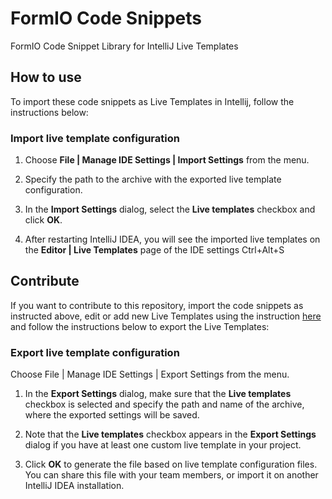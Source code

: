 # FormIO Code Snippets
FormIO Code Snippet Library for IntelliJ Live Templates

## How to use
To import these code snippets as Live Templates in Intellij, follow the instructions below:

### Import live template configuration
1. Choose **File | Manage IDE Settings | Import Settings** from the menu.

2. Specify the path to the archive with the exported live template configuration.

3. In the **Import Settings** dialog, select the **Live templates** checkbox and click **OK**.

4. After restarting IntelliJ IDEA, you will see the imported live templates on the **Editor | Live Templates** page of the IDE settings Ctrl+Alt+S


## Contribute
If you want to contribute to this repository, import the code snippets as instructed above, edit or add new Live Templates using the instruction [here](https://www.jetbrains.com/help/idea/creating-and-editing-live-templates.html) and follow the instructions below to export the Live Templates:

### Export live template configuration
Choose File | Manage IDE Settings | Export Settings from the menu.

1. In the **Export Settings** dialog, make sure that the **Live templates** checkbox is selected and specify the path and name of the archive, where the exported settings will be saved.

2. Note that the **Live templates** checkbox appears in the **Export Settings** dialog if you have at least one custom live template in your project.

3. Click **OK** to generate the file based on live template configuration files. You can share this file with your team members, or import it on another IntelliJ IDEA installation.
